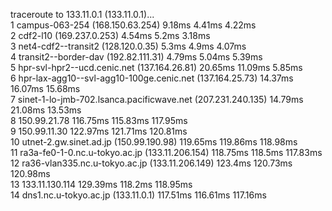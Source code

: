 traceroute to 133.11.0.1 (133.11.0.1)...<br>
 1 campus-063-254 (168.150.63.254)  9.18ms  4.41ms  4.22ms<br>
 2 cdf2-l10 (169.237.0.253)  4.54ms  5.2ms  3.18ms<br>
 3 net4-cdf2--transit2 (128.120.0.35)  5.3ms  4.9ms  4.07ms<br>
 4 transit2--border-dav (192.82.111.31)  4.79ms  5.04ms  5.39ms<br>
 5 hpr-svl-hpr2--ucd.cenic.net (137.164.26.81)  20.65ms  11.09ms  5.85ms<br>
 6 hpr-lax-agg10--svl-agg10-100ge.cenic.net (137.164.25.73)  14.37ms  16.07ms  15.68ms<br>
 7 sinet-1-lo-jmb-702.lsanca.pacificwave.net (207.231.240.135)  14.79ms  21.08ms  13.53ms<br>
 8 150.99.21.78  116.75ms  115.83ms  117.95ms<br>
 9 150.99.11.30  122.97ms  121.71ms  120.81ms<br>
10 utnet-2.gw.sinet.ad.jp (150.99.190.98)  119.65ms  119.86ms  118.98ms<br>
11 ra3a-fe0-1-0.nc.u-tokyo.ac.jp (133.11.206.154)  118.75ms  118.5ms  117.83ms<br>
12 ra36-vlan335.nc.u-tokyo.ac.jp (133.11.206.149)  123.4ms  120.73ms  120.98ms<br>
13 133.11.130.114  129.39ms  118.2ms  118.95ms<br>
14 dns1.nc.u-tokyo.ac.jp (133.11.0.1)  117.51ms  116.61ms  117.16ms<br>